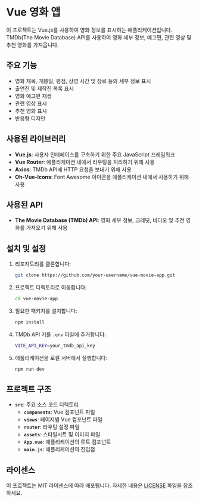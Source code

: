 # Vue 영화 앱

이 프로젝트는 Vue.js를 사용하여 영화 정보를 표시하는 애플리케이션입니다. TMDb(The Movie Database) API를 사용하여 영화 세부 정보, 예고편, 관련 영상 및 추천 영화를 가져옵니다.

## 주요 기능

- 영화 제목, 개봉일, 평점, 상영 시간 및 장르 등의 세부 정보 표시
- 출연진 및 제작진 목록 표시
- 영화 예고편 재생
- 관련 영상 표시
- 추천 영화 표시
- 반응형 디자인

## 사용된 라이브러리

- **Vue.js**: 사용자 인터페이스를 구축하기 위한 주요 JavaScript 프레임워크
- **Vue Router**: 애플리케이션 내에서 라우팅을 처리하기 위해 사용
- **Axios**: TMDb API에 HTTP 요청을 보내기 위해 사용
- **Oh-Vue-Icons**: Font Awesome 아이콘을 애플리케이션 내에서 사용하기 위해 사용

## 사용된 API

- **The Movie Database (TMDb) API**: 영화 세부 정보, 크레딧, 비디오 및 추천 영화를 가져오기 위해 사용

## 설치 및 설정

1. 리포지토리를 클론합니다:

   ```bash
   git clone https://github.com/your-username/vue-movie-app.git
   ```

2. 프로젝트 디렉토리로 이동합니다:

   ```bash
   cd vue-movie-app
   ```

3. 필요한 패키지를 설치합니다:

   ```bash
   npm install
   ```

4. TMDb API 키를 `.env` 파일에 추가합니다:

   ```bash
   VITE_API_KEY=your_tmdb_api_key
   ```

5. 애플리케이션을 로컬 서버에서 실행합니다:
   ```bash
   npm run dev
   ```

## 프로젝트 구조

- **`src`**: 주요 소스 코드 디렉토리
  - **`components`**: Vue 컴포넌트 파일
  - **`views`**: 페이지별 Vue 컴포넌트 파일
  - **`router`**: 라우팅 설정 파일
  - **`assets`**: 스타일시트 및 이미지 파일
  - **`App.vue`**: 애플리케이션의 루트 컴포넌트
  - **`main.js`**: 애플리케이션의 진입점

## 라이센스

이 프로젝트는 MIT 라이센스에 따라 배포됩니다. 자세한 내용은 [LICENSE](LICENSE) 파일을 참조하세요.
